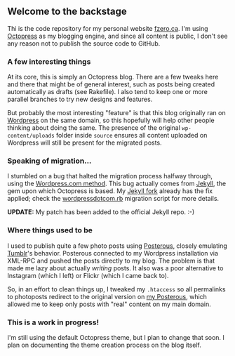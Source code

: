 ## Welcome to the backstage

Thi is the code repository for my personal website
[fzero.ca](http://fzero.ca). I'm using [Octopress](http://octopress.org)
as my blogging engine, and since all content is public, I don't see any
reason not to publish the source code to GitHub.

### A few interesting things

At its core, this is simply an Octopress blog. There are a few tweaks
here and there that might be of general interest, such as posts being
created automatically as drafts (see Rakefile). I also tend to keep one
or more parallel branches to try new designs and features.

But probably the most interesting "feature" is that this blog originally
ran on [Wordpress](http://wordpress.org) on the same domain, so this
hopefully will help other people thinking about doing the same. The
presence of the original `wp-content/uploads` folder inside `source`
ensures all content uploaded on Wordpress will still be present for the
migrated posts.

### Speaking of migration...

I stumbled on a bug that halted the migration process halfway through,
using the [Wordpress.com method](https://github.com/fzero/jekyll/wiki/Blog-Migrations).
This bug actually comes from [Jekyll](http://jekyllrb.com/), the gem upon
which Octopress is based. My [Jekyll fork](https://github.com/fzero/jekyll) already has the fix applied; check the [wordpressdotcom.rb](https://github.com/fzero/jekyll/blob/master/lib/jekyll/migrators/wordpressdotcom.rb) migration script for more details.

**UPDATE:** My patch has been added to the official Jekyll repo. :-)

### Where things used to be

I used to publish quite a few photo posts using
[Posterous](http://posterous.com), closely emulating
[Tumblr](http://tumblr.com)'s behavior. Posterous connected to my
Wordpress installation via XML-RPC and pushed the posts directly to my
blog. The problem is that made me lazy about actually _writing_ posts.
It also was a poor alternative to Instagram (which I left) or Flickr
(which I came back to).

So, in an effort to clean things up, I tweaked my `.htaccess` so all
permalinks to photoposts redirect to the original version on [my
Posterous](http://fzero.posterous.com), which allowed me to keep only
posts with "real" content on my main domain.

### This is a work in progress!

I'm still using the default Octopress theme, but I plan to change that
soon. I plan on documenting the theme creation process on the blog
itself.
